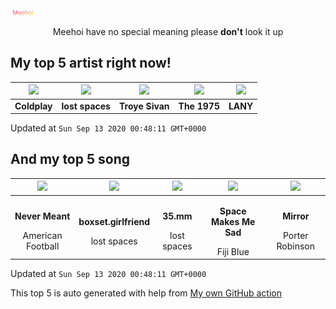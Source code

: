 [![Meehoi Logo](https://github.com/beam41/beam41/raw/master/mh.svg)](http://my.meehoi.me/)
<p align="center">Meehoi have no special meaning please <b>don't</b> look it up</p>

## My top 5 artist right now!
<!-- table start -->
|<img src="https://i.scdn.co/image/73a21de115738931d6c7760408ed367812b55ccd">|<img src="https://i.scdn.co/image/9f4f434b79246015baa1c91fb778404453f9795e">|<img src="https://i.scdn.co/image/01055eb987b2124d44e05c313f040cb372a71f92">|<img src="https://i.scdn.co/image/1717dac024e71f64ec421a658c7a9769d41ce251">|<img src="https://i.scdn.co/image/7242d5d165e671eacf02cee6533a005fc1f5c6ca">|
| :---: | :---: | :---: | :---: | :---: |
|<b>Coldplay</b>|<b>lost spaces</b>|<b>Troye Sivan</b>|<b>The 1975</b>|<b>LANY</b>|

Updated at `Sun Sep 13 2020 00:48:11 GMT+0000`
<!-- table end -->

## And my top 5 song
<!-- table song start -->
|<img src="https://i.scdn.co/image/ab67616d00001e02d6dfafe62fef3ad433ff77d8">|<img src="https://i.scdn.co/image/ab67616d00001e024dc99da0b258b72cdb8fcc04">|<img src="https://i.scdn.co/image/ab67616d00001e02155172baaabc8de33183aa7d">|<img src="https://i.scdn.co/image/ab67616d00001e022da68fa4075114ebe35c1620">|<img src="https://i.scdn.co/image/ab67616d00001e0220cf064f71a0d424349c9f6a">|
| :---: | :---: | :---: | :---: | :---: |
|<p><b>Never Meant</b></p> American Football|<p><b>boxset.girlfriend</b></p> lost spaces|<p><b>35.mm</b></p> lost spaces|<p><b>Space Makes Me Sad</b></p> Fiji Blue|<p><b>Mirror</b></p> Porter Robinson|

Updated at `Sun Sep 13 2020 00:48:11 GMT+0000`
<!-- table song end -->

This top 5 is auto generated with help from [My own GitHub action](https://github.com/beam41/spotify-listening)
